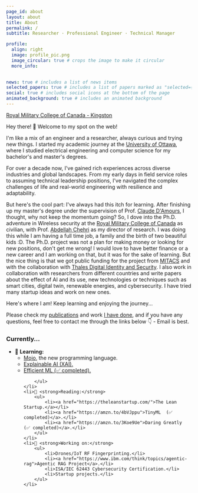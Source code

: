```yaml
---
page_id: about
layout: about
title: About
permalink: /
subtitle: Researcher · Professional Engineer · Technical Manager 

profile:
  align: right
  image: profile_pic.png
  image_circular: true # crops the image to make it circular
  more_info: 
  

news: true # includes a list of news items
selected_papers: true # includes a list of papers marked as "selected={true}"
social: true # includes social icons at the bottom of the page
animated_background: true # includes an animated background
---
```


[Royal Military College of Canada - Kingston](https://www.rmc-cmr.ca/en)



<p>
    Hey there! 👋 Welcome to my spot on the web!
</p>
<p>
    I'm like a mix of an engineer and a researcher, always curious and trying new things. I started my academic journey at the <a href="https://www.uottawa.ca/">University of Ottawa</a>, where I studied electrical engineering and computer science for my bachelor's and master's degrees.
</p>
<p>
    For over a decade now, I've gained rich experiences across diverse industries and global landscapes. From my early days in field service roles to assuming technical leadership positions, I've navigated the complex challenges of life and real-world engineering with resilience and adaptability.
</p>
<p>
    But here's the cool part: I've always had this itch for learning. After finishing up my master's degree under the supervision of Prof. <a href="https://www.eecs.uottawa.ca/~damours/\">Claude D'Amours</a>, I thought, why not keep the momentum going? So, I dove into the Ph.D. adventure in Wireless security at the <a href="https://www.rmc-cmr.ca/en">Royal Military College of Canada</a> as civilian, with Prof. <a href="https://www.chehri.com/\">Abdellah Chehri</a> as my director of research. I was doing this while I am having a full time job, a family and the birth of two beautiful kids :D. The Ph.D. project was not a plan for making money or looking for new positions, don't get me wrong! I would love to have better finance or a new career and I am working on that, but it was for the sake of learning. But the nice thing is that we got public funding for the project from <a href="https://www.mitacs.ca/\">MITACS</a> and with the collaboration with <a href="https://www.thalesgroup.com/en/markets/digital-identity-and-security/\">Thales Digital Identity and Security</a>. I also work in collaboration with researchers from different countries and write papers about the effect of AI and its use, new technologies or techniques such as smart cities, digital twin, renewable energies, and cybersecurity. I have tried many startup ideas and work on new ones.
</p>
<p>
    Here's where I am! Keep learning and enjoying the journey...
</p>
<p>
    Please check my <a href="/publications">publications</a> and work <a href="/cv">I have  done</a>, and if you have any questions, feel free to contact me through the links below 👇 - Email is best.
</p>
<h3>Currently...</h3>

<ul>
    <li>🧠 <strong>Learning:</strong>
        <ul>
            <li><a href="https://www.modular.com/">Mojo</a>, the new programming language.</li>
            <li><a href="https://interpretable-ml-class.github.io/">Explainable AI (XAI).</a></li>
            <li><a href="https://hanlab.mit.edu/courses/2023-fall-65940">Efficient ML (✅ completed).</a></li>
            
        </ul>
    </li>
    <li>📖 <strong>Reading:</strong>
        <ul>
            <li><a href="https://theleanstartup.com/">The Lean Startup.</a></li>
            <li><a href="https://amzn.to/4bVJppu">TinyML  (✅ completed)</a>.</li>
            <li><a href="https://amzn.to/3Koe9Ue">Daring Greatly  (✅ completed)</a>.</li>
        </ul>
    </li>
    <li>🔬 <strong>Working on:</strong>
        <ul>
            <li>Drones/IoT RF Fingerprinting.</li>
            <li><a href="https://www.ibm.com/think/topics/agentic-rag">Agentic RAG Project</a>.</li>
            <li>ISA/IEC 62443 Cybersecurity Certification.</li>
            <li>Startup projects.</li>
        </ul>
    </li>
</ul>


